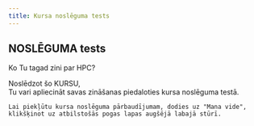 ```yaml
---
title: Kursa noslēguma tests
---
```



## NOSLĒGUMA tests

Ko Tu tagad zini par HPC?

Noslēdzot šo KURSU,  
Tu vari apliecināt savas zināšanas piedaloties kursa noslēguma testā.  

```attention-recommendation {label: ""}
Lai piekļūtu kursa noslēguma pārbaudījumam, dodies uz "Mana vide", klikšķinot uz atbilstošās pogas lapas augšējā labajā stūrī.
```
